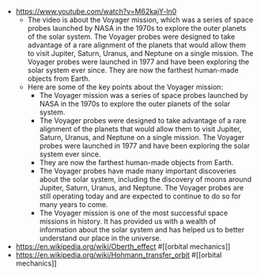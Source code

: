 - https://www.youtube.com/watch?v=M62kajY-ln0
	- The video is about the Voyager mission, which was a series of space probes launched by NASA in the 1970s to explore the outer planets of the solar system. The Voyager probes were designed to take advantage of a rare alignment of the planets that would allow them to visit Jupiter, Saturn, Uranus, and Neptune on a single mission. The Voyager probes were launched in 1977 and have been exploring the solar system ever since. They are now the farthest human-made objects from Earth.
	- Here are some of the key points about the Voyager mission:
		- The Voyager mission was a series of space probes launched by NASA in the 1970s to explore the outer planets of the solar system.
		- The Voyager probes were designed to take advantage of a rare alignment of the planets that would allow them to visit Jupiter, Saturn, Uranus, and Neptune on a single mission.
		  The Voyager probes were launched in 1977 and have been exploring the solar system ever since.
		- They are now the farthest human-made objects from Earth.
		- The Voyager probes have made many important discoveries about the solar system, including the discovery of moons around Jupiter, Saturn, Uranus, and Neptune.
		  The Voyager probes are still operating today and are expected to continue to do so for many years to come.
		- The Voyager mission is one of the most successful space missions in history. It has provided us with a wealth of information about the solar system and has helped us to better understand our place in the universe.
- https://en.wikipedia.org/wiki/Oberth_effect #[[orbital mechanics]]
- https://en.wikipedia.org/wiki/Hohmann_transfer_orbit #[[orbital mechanics]]